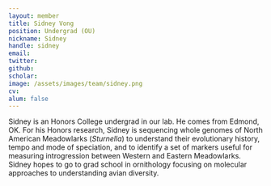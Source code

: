 ```yaml
---
layout: member
title: Sidney Vong
position: Undergrad (OU)
nickname: Sidney
handle: sidney
email:
twitter:
github:
scholar:
image: /assets/images/team/sidney.png
cv:
alum: false
---
```


Sidney is an Honors College undergrad in our lab. He comes from Edmond, OK. For his Honors research, Sidney is sequencing whole genomes of North American Meadowlarks (<i>Sturnella</i>) to understand their evolutionary history, tempo and mode of speciation, and to identify a set of markers useful for measuring introgression between Western and Eastern Meadowlarks. Sidney hopes to go to grad school in ornithology focusing on molecular approaches to understanding avian diversity.
